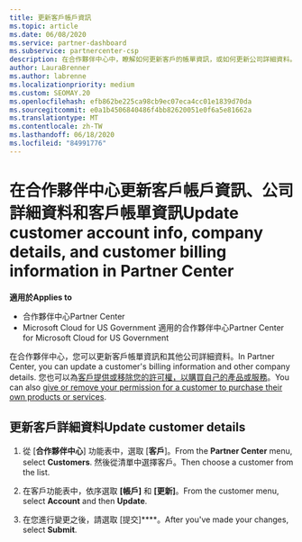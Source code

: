 ```yaml
---
title: 更新客戶帳戶資訊
ms.topic: article
ms.date: 06/08/2020
ms.service: partner-dashboard
ms.subservice: partnercenter-csp
description: 在合作夥伴中心中，瞭解如何更新客戶的帳單資訊，或如何更新公司詳細資料。
author: LauraBrenner
ms.author: labrenne
ms.localizationpriority: medium
ms.custom: SEOMAY.20
ms.openlocfilehash: efb862be225ca98cb9ec07eca4cc01e1839d70da
ms.sourcegitcommit: e0a1b4506840486f4bb82620051e0f6a5e81662a
ms.translationtype: MT
ms.contentlocale: zh-TW
ms.lasthandoff: 06/18/2020
ms.locfileid: "84991776"
---
```

# <a name="update-customer-account-info-company-details-and-customer-billing-information-in-partner-center"></a><span data-ttu-id="a82fd-103">在合作夥伴中心更新客戶帳戶資訊、公司詳細資料和客戶帳單資訊</span><span class="sxs-lookup"><span data-stu-id="a82fd-103">Update customer account info, company details, and customer billing information in Partner Center</span></span>

<span data-ttu-id="a82fd-104">**適用於**</span><span class="sxs-lookup"><span data-stu-id="a82fd-104">**Applies to**</span></span>

- <span data-ttu-id="a82fd-105">合作夥伴中心</span><span class="sxs-lookup"><span data-stu-id="a82fd-105">Partner Center</span></span>
- <span data-ttu-id="a82fd-106">Microsoft Cloud for US Government 適用的合作夥伴中心</span><span class="sxs-lookup"><span data-stu-id="a82fd-106">Partner Center for Microsoft Cloud for US Government</span></span>

<span data-ttu-id="a82fd-107">在合作夥伴中心，您可以更新客戶帳單資訊和其他公司詳細資料。</span><span class="sxs-lookup"><span data-stu-id="a82fd-107">In Partner Center, you can update a customer's billing information and other company details.</span></span> <span data-ttu-id="a82fd-108">您也可以為[客戶提供或移除您的許可權，以購買自己的產品或服務](give-customers-permission.md)。</span><span class="sxs-lookup"><span data-stu-id="a82fd-108">You can also [give or remove your permission for a customer to purchase their own products or services](give-customers-permission.md).</span></span>

## <a name="update-customer-details"></a><span data-ttu-id="a82fd-109">更新客戶詳細資料</span><span class="sxs-lookup"><span data-stu-id="a82fd-109">Update customer details</span></span>

1. <span data-ttu-id="a82fd-110">從 [**合作夥伴中心**] 功能表中，選取 [**客戶**]。</span><span class="sxs-lookup"><span data-stu-id="a82fd-110">From the **Partner Center** menu, select **Customers**.</span></span> <span data-ttu-id="a82fd-111">然後從清單中選擇客戶。</span><span class="sxs-lookup"><span data-stu-id="a82fd-111">Then choose a customer from the list.</span></span>

2. <span data-ttu-id="a82fd-112">在客戶功能表中，依序選取 **\[帳戶\]** 和 **\[更新\]**。</span><span class="sxs-lookup"><span data-stu-id="a82fd-112">From the customer menu, select **Account** and then **Update**.</span></span>

3. <span data-ttu-id="a82fd-113">在您進行變更之後，請選取 [提交]\*\*\*\*。</span><span class="sxs-lookup"><span data-stu-id="a82fd-113">After you've made your changes, select **Submit**.</span></span>
